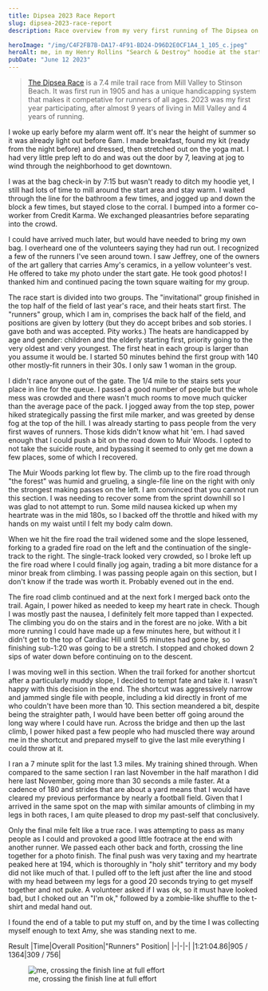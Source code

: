 ```yaml
---
title: Dipsea 2023 Race Report
slug: dipsea-2023-race-report
description: Race overview from my very first running of The Dipsea on June 11, 2023

heroImage: "/img/C4F2FB7B-DA17-4F91-BD24-D96D2E0CF1A4_1_105_c.jpeg"
heroAlt: me, in my Henry Rollins "Search & Destroy" hoodie at the start line.
pubDate: "June 12 2023"
---
```


> [The Dipsea Race](https://www.dipsea.org) is a 7.4 mile trail race from Mill Valley to Stinson Beach. It was first run in 1905 and has a unique handicapping system that makes it competative for runners of all ages. 2023 was my first year participating, after almost 9 years of living in Mill Valley and 4 years of running.

I woke up early before my alarm went off. It's near the height of summer so it was already light out before 6am. I made breakfast, found my kit (ready from the night before) and dressed, then stretched out on the yoga mat. I had very little prep left to do and was out the door by 7, leaving at jog to wind through the neighborhood to get downtown.

I was at the bag check-in by 7:15 but wasn't ready to ditch my hoodie yet, I still had lots of time to mill around the start area and stay warm. I waited through the line for the bathroom a few times, and jogged up and down the block a few times, but stayed close to the corral. I bumped into a former co-worker from Credit Karma. We exchanged pleasantries before separating into the crowd.

I could have arrived much later, but would have needed to bring my own bag. I overheard one of the volunteers saying they had run out. I recognized a few of the runners I've seen around town. I saw Jeffrey, one of the owners of the art gallery that carries Amy's ceramics, in a yellow volunteer's vest. He offered to take my photo under the start gate. He took good photos! I thanked him and continued pacing the town square waiting for my group.

The race start is divided into two groups. The "invitational" group finished in the top half of the field of last year's race, and their heats start first. The "runners" group, which I am in, comprises the back half of the field, and positions are given by lottery (but they do accept bribes and sob stories. I gave both and was accepted. Pity works.) The heats are handicapped by age and gender: children and the elderly starting first, priority going to the very oldest and very youngest. The first heat in each group is larger than you assume it would be. I started 50 minutes behind the first group with 140 other mostly-fit runners in their 30s. I only saw 1 woman in the group.

I didn't race anyone out of the gate. The 1/4 mile to the stairs sets your place in line for the queue. I passed a good number of people but the whole mess was crowded and there wasn't much rooms to move much quicker than the average pace of the pack. I jogged away from the top step, power hiked strategically passing the first mile marker, and was greeted by dense fog at the top of the hill. I was already starting to pass people from the very first waves of runners. Those kids didn't know what hit 'em. I had saved enough that I could push a bit on the road down to Muir Woods. I opted to not take the suicide route, and bypassing it seemed to only get me down a few places, some of which I recovered.

The Muir Woods parking lot flew by. The climb up to the fire road through "the forest" was humid and grueling, a single-file line on the right with only the strongest making passes on the left. I am convinced that you cannot run this section. I was needing to recover some from the sprint downhill so I was glad to not attempt to run. Some mild nausea kicked up when my heartrate was in the mid 180s, so I backed off the throttle and hiked with my hands on my waist until I felt my body calm down.

When we hit the fire road the trail widened some and the slope lessened, forking to a graded fire road on the left and the continuation of the single-track to the right. The single-track looked very crowded, so I broke left up the fire road where I could finally jog again, trading a bit more distance for a minor break from climbing. I was passing people again on this section, but I don't know if the trade was worth it. Probably evened out in the end.

The fire road climb continued and at the next fork I merged back onto the trail. Again, I power hiked as needed to keep my heart rate in check. Though I was mostly past the nausea, I definitely felt more tapped than I expected. The climbing you do on the stairs and in the forest are no joke. With a bit more running I could have made up a few minutes here, but without it I didn't get to the top of Cardiac Hill until 55 minutes had gone by, so finishing sub-1:20 was going to be a stretch. I stopped and choked down 2 sips of water down before continuing on to the descent.

I was moving well in this section. When the trail forked for another shortcut after a particularly muddy slope, I decided to tempt fate and take it. I wasn't happy with this decision in the end. The shortcut was aggressively narrow and jammed single file with people, including a kid directly in front of me who couldn't have been more than 10. This section meandered a bit, despite being the straighter path, I would have been better off going around the long way where I could have run. Across the bridge and then up the last climb, I power hiked past a few people who had muscled there way around me in the shortcut and prepared myself to give the last mile everything I could throw at it.

I ran a 7 minute split for the last 1.3 miles. My training shined through. When compared to the same section I ran last November in the half marathon I did here last November, going more than 30 seconds a mile faster. At a cadence of 180 and strides that are about a yard means that I would have cleared my previous performance by nearly a football field. Given that I arrived in the same spot on the map with similar amounts of climbing in my legs in both races, I am quite pleased to drop my past-self that conclusively.

Only the final mile felt like a true race. I was attempting to pass as many people as I could and provoked a good little footrace at the end with another runner. We passed each other back and forth, crossing the line together for a photo finish. The final push was very taxing and my heartrate peaked here at 194, which is thoroughly in "holy shit" territory and my body did not like much of that. I pulled off to the left just after the line and stood with my head between my legs for a good 20 seconds trying to get myself together and not puke. A volunteer asked if I was ok, so it must have looked bad, but I choked out an "I'm ok," followed by a zombie-like shuffle to the t-shirt and medal hand out.

I found the end of a table to put my stuff on, and by the time I was collecting myself enough to text Amy, she was standing next to me.

Result
|Time|Overall Position|"Runners" Position|
|-|-|-|
|1:21:04.86|905 / 1364|309 / 756|

<figure>
  <img src="/img/1B9CED58-0ECD-47B3-B640-A1514447C7F5_1_105_c.jpeg" alt="me, crossing the finish line at full effort" />
  <figcaption>me, crossing the finish line at full effort</figcaption>
</figure>
